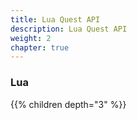 ```yaml
---
title: Lua Quest API
description: Lua Quest API
weight: 2
chapter: true
---
```


### Lua

{{% children depth="3" %}}